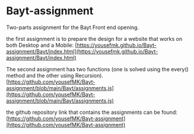 # Bayt-assignment
Two-parts assignment for the Bayt Front end opening.

the first assignment is to prepare the design for a website that works on both Desktop and a Mobile:
[https://yousefmk.github.io/Bayt-assignment/Bayt/index.html](https://yousefmk.github.io/Bayt-assignment/Bayt/index.html)

The second assignment has two functions (one is solved using the every() method and the other using Recursion).
[https://github.com/yousefMK/Bayt-assignment/blob/main/Bayt/assignments.js](https://github.com/yousefMK/Bayt-assignment/blob/main/Bayt/assignments.js)

the github repository link that contains the assignments can be found:
[https://github.com/yousefMK/Bayt-assignment](https://github.com/yousefMK/Bayt-assignment)
